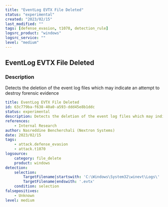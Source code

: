```yaml
---
title: "EventLog EVTX File Deleted"
status: "experimental"
created: "2023/02/15"
last_modified: ""
tags: [defense_evasion, t1070, detection_rule]
logsrc_product: "windows"
logsrc_service: ""
level: "medium"
---
```


## EventLog EVTX File Deleted

### Description

Detects the deletion of the event log files which may indicate an attempt to destroy forensic evidence

```yml
title: EventLog EVTX File Deleted
id: 63c779ba-f638-40a0-a593-ddd45e8b1ddc
status: experimental
description: Detects the deletion of the event log files which may indicate an attempt to destroy forensic evidence
references:
    - Internal Research
author: Nasreddine Bencherchali (Nextron Systems)
date: 2023/02/15
tags:
    - attack.defense_evasion
    - attack.t1070
logsource:
    category: file_delete
    product: windows
detection:
    selection:
        TargetFilename|startswith: 'C:\Windows\System32\winevt\Logs\'
        TargetFilename|endswith: '.evtx'
    condition: selection
falsepositives:
    - Unknown
level: medium

```
